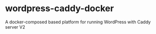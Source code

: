 # wordpress-caddy-docker
 A docker-composed based platform for running WordPress with Caddy server V2
